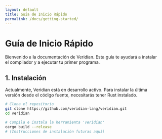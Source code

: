 ```yaml
---
layout: default
title: Guía de Inicio Rápido
permalink: /docs/getting-started/
---
```


# Guía de Inicio Rápido

Bienvenido a la documentación de Veridian. Esta guía te ayudará a instalar el compilador y a ejecutar tu primer programa.

## 1. Instalación

Actualmente, Veridian está en desarrollo activo. Para instalar la última versión desde el código fuente, necesitarás tener Rust instalado.

```bash
# Clona el repositorio
git clone https://github.com/veridian-lang/veridian.git
cd veridian

# Compila e instala la herramienta 'veridian'
cargo build --release
# (Instrucciones de instalación futuras aquí)
